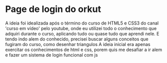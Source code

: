 ﻿# Page de login do orkut
A ideia foi idealizada após o término do curso de HTML5 e CSS3 do canal 'curso em vídeo' pelo youtube, onde eu utilizei todo o conhecimento que adquiri durante o curso, aplicando tudo ou quase tudo que aprendi nele. E tendo indo alem do conhecido, precisei buscar alguns conceitos que fugiram do curso, como desenhar triangulos
A ideia inicial era apenas exercitar os conhecimentos de html e css, porem quis me desafiar a ir alem e fazer um sistema de login funcional com js
